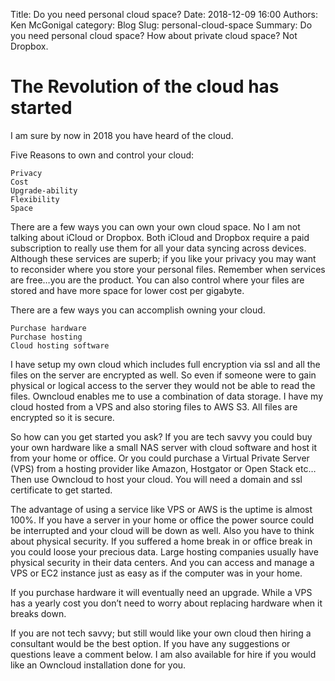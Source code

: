 Title: Do you need personal cloud space?
Date: 2018-12-09 16:00
Authors: Ken McGonigal
category: Blog
Slug: personal-cloud-space
Summary: Do you need personal cloud space? How about private cloud space? Not Dropbox.


# The Revolution of the cloud has started

I am sure by now in 2018 you have heard of the cloud. 

Five Reasons to own and control your cloud:

    Privacy
    Cost
    Upgrade-ability
    Flexibility
    Space

There are a few ways you can own your own cloud space. No  I am not talking about iCloud or Dropbox. Both iCloud and Dropbox require a paid subscription to really use them for all your data syncing across devices.  Although these services are superb; if you like your privacy you may want to reconsider where you store your personal files. Remember when services are free…you are the product. You can also control where your files are stored and have more space for lower cost per gigabyte.

There are a few ways you can accomplish owning your cloud.

    Purchase hardware
    Purchase hosting
    Cloud hosting software

I have setup my own cloud which includes full encryption via ssl and all the files on the server are encrypted as well. So even if someone were to gain physical or logical access to the server they would not be able to read the files. Owncloud enables me to use a combination of data storage. I have my cloud hosted from a VPS and also storing files to AWS S3. All files are encrypted so it is secure.

So how can you get started you ask? If you are tech savvy you could buy your own hardware like a small NAS server with cloud software and host it from your home or office. Or you could purchase a Virtual Private Server (VPS) from a hosting provider like Amazon, Hostgator or Open Stack etc… Then use Owncloud to host your cloud. You will need a domain and ssl certificate to get started.

The advantage of using a service like VPS or AWS is the uptime is almost 100%. If you have a server in your home or office the power source could be interrupted and your cloud will be down as well. Also you have to think about physical security. If you suffered a home break in or office break in you could loose your precious data. Large hosting companies usually have physical security in their data centers. And you can access and manage a VPS or EC2 instance just as easy as if the computer was in your home.

If you purchase hardware it will eventually need an upgrade. While a VPS has a yearly cost you don’t need to worry about replacing hardware when it breaks down.

If you are not tech savvy; but still would like your own cloud then hiring a consultant would be the best option. If you have any suggestions or questions leave a comment below. I am also available for hire if you would like an Owncloud installation done for you.
